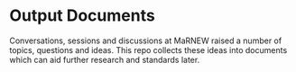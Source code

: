 # Output Documents

Conversations, sessions and discussions at MaRNEW raised a number of topics, questions and ideas. This repo collects these ideas into documents which can aid further research and standards later. 
